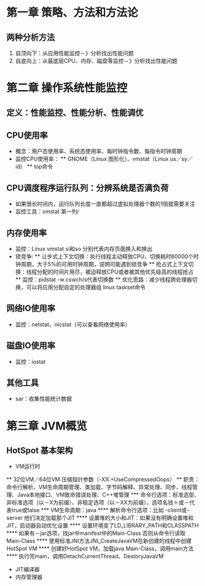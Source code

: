 # 第一章 策略、方法和方法论
## 两种分析方法
1. 自顶向下：从应用性能监控－》分析找出性能问题
2. 自底向上：从最底层CPU、内存、磁盘等监控－》分析找出性能问题

# 第二章 操作系统性能监控
## 定义：性能监控、性能分析、性能调优
## CPU使用率
* 概念：用户态使用率、系统态使用率、每时钟指令数、每指令时钟周期
* 监控CPU使用率：
** GNOME（Linux 图形化）、vmstat（Linux us／sy／id）
** top命令

## CPU调度程序运行队列：分辨系统是否满负荷
* 如果很长时间内，运行队列长度一直都超过虚拟处理器个数的1倍就需要关注
* 监控工具：vmstat 第一列r

## 内存使用率
* 监控：Linux vmstat si和so 分别代表内存页面换入和换出
* 锁竞争:
** 让步式上下文切换：执行线程主动释放CPU，切换耗时80000个时钟周期，大于5%的可用时钟周期，说明可能遇到锁竞争
** 抢占式上下文切换：线程分配的时间片用尽，被迫释放CPU或者被其他优先级高的线程抢占
** 监控：pidstat -w cswch/s代表切换数
** 优化思路：减少线程跨处理器切换，可以将应用分配自定的处理器组  linux taskset命令

## 网络IO使用率
* 监控：netstat、nicstat（可以查看网络使用率）

## 磁盘IO使用率
* 监控：iostat

## 其他工具
* sar：收集性能统计数据

# 第三章 JVM概览
## HotSpot  基本架构

* VM运行时

** 32位VM／64位VM 压缩指针参数（-XX:+UseCompressedOops）
** 职责：命令行解析、VM生命周期管理、类加载、字节码解释、异常处理、同步、线程管理、Java本地接口、VM致命错误处理、C++堆管理
*** 命令行选项：标准选型、非标准选项（以－X为前缀）、非稳定选项（以－XX为前缀），选项名钱＋或－代表true或false
*** VM生命周期：java
**** 解析命令行选项：比如 -client或-server 他们决定加载那个JIT
**** 设置堆的大小和JIT：如果没有明确设置堆和JIT，启动器自动优化设置
**** 设置环境变了LD_LIBRARY_PATH和CLASSPATH
**** 如果有－jar选项，找jar中manifest中的Main-Class 否则从命令行读取Main-Class
**** 使用标准JNI方法JNI_CreateJavaVM在新创建的线程中创建HotSpot VM
**** 创建好HotSpot VM，加载java Main-Class，调用main方法
**** 执行完main，调用DetachCurrentThread、DestoryJavaVM

* JIT编译器
* 内存管理器

